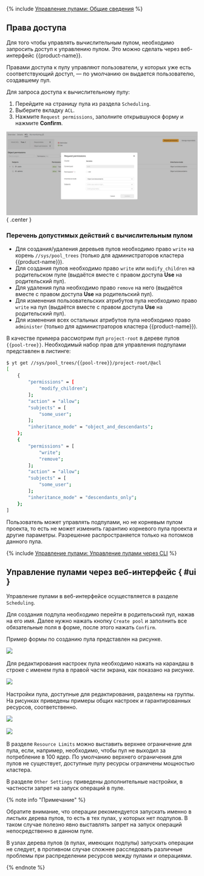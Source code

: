 {% include [Управление пулами: Общие сведения](../../../_includes/user-guide/data-processing/scheduler/manage-pools-common.md) %}

## Права доступа

Для того чтобы управлять вычислительным пулом, необходимо запросить доступ к управлению пулом. Это можно сделать через веб-интерфейс {{product-name}}.

Правами доступа к пулу управляют пользователи, у которых уже есть соответствующий доступ, — по умолчанию он выдается пользователю, создавшему пул.

Для запроса доступа к вычислительному пулу:

1. Перейдите на страницу пула из раздела `Scheduling`.
2. Выберите вкладку `ACL`.
3. Нажмите `Request permissions`, заполните открывшуюся форму и нажмите **Confirm**.

![](../../../../images/pool-request-permissions.jpg){ .center }

### Перечень допустимых действий с вычислительным пулом

- Для создания/удаления деревьев пулов необходимо право `write` на корень `//sys/pool_trees` (только для администраторов кластера {{product-name}}).
- Для создания пулов необходимо право `write` или `modify_children` на родительском пуле (выдаётся вместе с правом доступа **Use** на родительский пул).
- Для удаления пула необходимо право `remove` на него (выдаётся вместе с правом доступа **Use** на родительский пул).
- Для изменения пользовательских атрибутов пула необходимо право `write` на пул (выдаётся вместе с правом доступа **Use** на родительский пул).
- Для изменения всех остальных атрибутов пула необходимо право `administer` (только для администраторов кластера {{product-name}}).

В качестве примера рассмотрим пул `project-root` в дереве пулов `{{pool-tree}}`.
Необходимый набор прав для управления подпулами представлен в листинге:

```bash
$ yt get //sys/pool_trees/{{pool-tree}}/project-root/@acl
[
    {
        "permissions" = [
            "modify_children";
        ];
        "action" = "allow";
        "subjects" = [
            "some_user";
        ];
        "inheritance_mode" = "object_and_descendants";
    };
    {
        "permissions" = [
            "write";
            "remove";
        ];
        "action" = "allow";
        "subjects" = [
            "some_user";
        ];
        "inheritance_mode" = "descendants_only";
    };
]
```

Пользователь может управлять подпулами, но не корневым пулом проекта, то есть не может изменить гарантию корневого пула проекта и другие параметры. Разрешение распространяется только на потомков данного пула.

{% include [Управление пулами: Управление пулами через CLI](../../../_includes/user-guide/data-processing/scheduler/manage-pools-cli.md) %}

## Управление пулами через веб-интерфейс { #ui }

Управление пулами в веб-интерфейсе осуществляется в разделе `Scheduling`.

Для создания подпула необходимо перейти в родительский пул, нажав на его имя. Далее нужно нажать кнопку `Create pool` и заполнить все обязательные поля в форме, после этого нажать `Confirm`.

Пример формы по созданию пула представлен на рисунке.

![](../../../../images/manage_pool_01.png)


Для редактирования настроек пула необходимо нажать на карандаш в строке с именем пула в правой части экрана, как показано на рисунке.

![](../../../../images/manage_pool_04.png)

Настройки пула, доступные для редактирования, разделены на группы. На рисунках приведены примеры общих настроек и гарантированных ресурсов, соответственно.

![](../../../../images/manage_pool_02.png)

![](../../../../images/manage_pool_03.png)

В разделе `Resource Limits` можно выставить верхнее ограничение для пула, если, например, необходимо, чтобы пул не выходил за потребление в 100 ядер. По умолчанию верхнего ограничения для пулов не существует, доступные пулу ресурсы ограничены мощностью кластера.

В разделе `Other Settings` приведены дополнительные настройки, в частности запрет на запуск операций в пуле.

{% note info "Примечание" %}

Обратите внимание, что операции рекомендуется запускать именно в листьях дерева пулов, то есть в тех пулах, у которых нет подпулов. В таком случае полезно явно выставлять запрет на запуск операций непосредственно в данном пуле.

В узлах дерева пулов (в пулах, имеющих подпулы) запускать операции не следует, в противном случае сложнее расследовать различные проблемы при распределении ресурсов между пулами и операциями.

{% endnote %}
